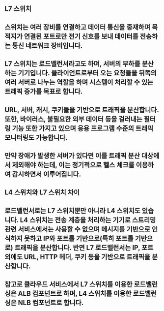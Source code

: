 ## L7 스위치
## 스위치는 여러 장비를 연결하고 데이터 통신을 중재하며 목적지가 연결된 포트로만 전기 신호를 보내 데이터를 전송하는 통신 네트워크 장비입니다.
## L7 스위치는 로드밸런서라고도 하며, 서버의 부하를 분산하는 기기입니다. 클라이언트로부터 오는 요청들을 뒤쪽의 여러 서버로 나누는 역할을 하며 시스템이 처리할 수 있는 트래픽 증가를 목표로 합니다.

## URL, 서버, 캐시, 쿠키들을 기반으로 트래픽을 분산합니다. 또한, 바이러스, 불필요한 외부 데이터 등을 걸러내는 필터링 기능 또한 가지고 있으며 응용 프로그램 수준의 트래픽 모니터링도 가능합니다.
## 만약 장애가 발생한 서버가 있다면 이를 트래픽 분산 대상에서 제외해야 하는데, 이는 정기적으로 헬스 체크를 이용하여 감시하면서 이루어집니다.

## L4 스위치와 L7 스위치 차이
## 로드밸런서로는 L7 스위치뿐만 아니라 L4 스위치도 있습니다. L4 스위치는 전송 계층을 처리하는 기기로 스트리밍 관련 서비스에서는 사용할 수 없으며 메시지를 기반으로 인식하지 못하고 IP와 포트를 기반으로(특히 포트를 기반으로) 트래픽을 분산합니다. 반면 L7 로드밸런서는 IP, 포트 외에도 URL, HTTP 헤더, 쿠키 등을 기반으로 트래픽을 분산합니다.

## 참고로 클라우드 서비스에서 L7 스위치를 이용한 로드밸런싱은 ALB 컴포넌트로 하며, L4 스위치를 이용한 로드밸런싱은 NLB 컴포넌트로 합니다.

